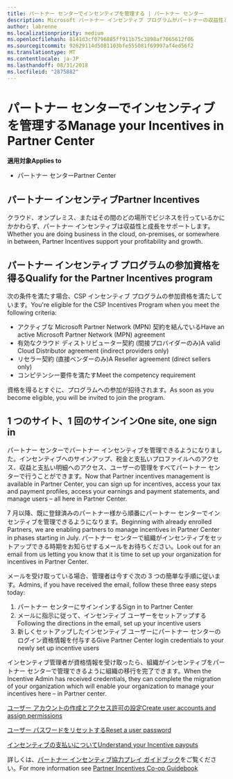 ```yaml
---
title: パートナー センターでインセンティブを管理する | パートナー センター
description: Microsoft パートナー インセンティブ プログラムがパートナーの収益性と成長をサポート
author: labrenne
ms.localizationpriority: medium
ms.openlocfilehash: 8141d3cf0796885ff911b75c3898af7065612f06
ms.sourcegitcommit: 92629114d5081103bfe555081f69997af4ed56f2
ms.translationtype: MT
ms.contentlocale: ja-JP
ms.lasthandoff: 08/31/2018
ms.locfileid: "2875882"
---
```

# <a name="manage-your-incentives-in-partner-center"></a><span data-ttu-id="c6f4e-103">パートナー センターでインセンティブを管理する</span><span class="sxs-lookup"><span data-stu-id="c6f4e-103">Manage your Incentives in Partner Center</span></span> 

**<span data-ttu-id="c6f4e-104">適用対象</span><span class="sxs-lookup"><span data-stu-id="c6f4e-104">Applies to</span></span>**

-  <span data-ttu-id="c6f4e-105">パートナー センター</span><span class="sxs-lookup"><span data-stu-id="c6f4e-105">Partner Center</span></span>

## <a name="partner-incentives"></a><span data-ttu-id="c6f4e-106">パートナー インセンティブ</span><span class="sxs-lookup"><span data-stu-id="c6f4e-106">Partner Incentives</span></span> 

<span data-ttu-id="c6f4e-107">クラウド、オンプレミス、またはその間のどの場所でビジネスを行っているかにかかわらず、パートナー インセンティブは収益性と成長をサポートします。</span><span class="sxs-lookup"><span data-stu-id="c6f4e-107">Whether you are doing business in the cloud, on-premises, or somewhere in between, Partner Incentives support your profitability and growth.</span></span>

## <a name="qualify-for-the-partner-incentives-program"></a><span data-ttu-id="c6f4e-108">パートナー インセンティブ プログラムの参加資格を得る</span><span class="sxs-lookup"><span data-stu-id="c6f4e-108">Qualify for the Partner Incentives program</span></span>

<span data-ttu-id="c6f4e-109">次の条件を満たす場合、CSP インセンティブ プログラムの参加資格を満たしています。</span><span class="sxs-lookup"><span data-stu-id="c6f4e-109">You're eligible for the CSP Incentives Program when you meet the following criteria:</span></span>

-   <span data-ttu-id="c6f4e-110">アクティブな Microsoft Partner Network (MPN) 契約を結んでいる</span><span class="sxs-lookup"><span data-stu-id="c6f4e-110">Have an active Microsoft Partner Network (MPN) agreement</span></span> 
-   <span data-ttu-id="c6f4e-111">有効なクラウド ディストリビューター契約 (間接プロバイダーのみ)</span><span class="sxs-lookup"><span data-stu-id="c6f4e-111">A valid Cloud Distributor agreement (indirect providers only)</span></span>
-   <span data-ttu-id="c6f4e-112">リセラー契約 (直接ベンダーのみ)</span><span class="sxs-lookup"><span data-stu-id="c6f4e-112">A Reseller agreement (direct sellers only)</span></span>
-   <span data-ttu-id="c6f4e-113">コンピテンシー要件を満たす</span><span class="sxs-lookup"><span data-stu-id="c6f4e-113">Meet the competency requirement</span></span>

<span data-ttu-id="c6f4e-114">資格を得るとすぐに、プログラムへの参加が招待されます。</span><span class="sxs-lookup"><span data-stu-id="c6f4e-114">As soon as you become eligible, you will be invited to join the program.</span></span>

## <a name="one-site-one-sign-in"></a><span data-ttu-id="c6f4e-115">1 つのサイト、1 回のサインイン</span><span class="sxs-lookup"><span data-stu-id="c6f4e-115">One site, one sign in</span></span>

<span data-ttu-id="c6f4e-116">パートナー センターでパートナー インセンティブを管理できるようになりました。インセンティブへのサインアップ、税金と支払いプロファイルへのアクセス、収益と支払い明細へのアクセス、ユーザーの管理をすべてパートナー センターで行うことができます。</span><span class="sxs-lookup"><span data-stu-id="c6f4e-116">Now that Partner incentives management is available in Partner Center, you can sign up for incentives, access your tax and payment profiles, access your earnings and payment statements, and manage users – all here in Partner Center.</span></span> 

<span data-ttu-id="c6f4e-117">7 月以降、既に登録済みのパートナー様から順番にパートナー センターでインセンティブを管理できるようになります。</span><span class="sxs-lookup"><span data-stu-id="c6f4e-117">Beginning with already enrolled Partners, we are enabling partners to manage incentives in Partner Center in phases starting in July.</span></span> <span data-ttu-id="c6f4e-118">パートナー センターで組織がインセンティブをセットアップできる時期をお知らせするメールをお待ちください。</span><span class="sxs-lookup"><span data-stu-id="c6f4e-118">Look out for an email from us letting you know that it is time to set up your organization for incentives in Partner Center.</span></span> 

<span data-ttu-id="c6f4e-119">メールを受け取っている場合、管理者は今すぐ次の 3 つの簡単な手順に従います。</span><span class="sxs-lookup"><span data-stu-id="c6f4e-119">Admins, if you have received the email, follow these three easy steps today:</span></span>

1.  <span data-ttu-id="c6f4e-120">パートナー センターにサインインする</span><span class="sxs-lookup"><span data-stu-id="c6f4e-120">Sign in to Partner Center</span></span> 
2.  <span data-ttu-id="c6f4e-121">メールに指示に従って、インセンティブ ユーザーをセットアップする</span><span class="sxs-lookup"><span data-stu-id="c6f4e-121">Following the directions in the email, set up your incentive users</span></span> 
3.  <span data-ttu-id="c6f4e-122">新しくセットアップしたインセンティブ ユーザーにパートナー センターのログイン資格情報を付与する</span><span class="sxs-lookup"><span data-stu-id="c6f4e-122">Give Partner Center login credentials to your newly set up incentive users</span></span>

<span data-ttu-id="c6f4e-123">インセンティブ管理者が資格情報を受け取ったら、組織がインセンティブをパートナー センターで管理できるように組織の移行を完了できます。</span><span class="sxs-lookup"><span data-stu-id="c6f4e-123">When the Incentive Admin has received credentials, they can complete the migration of your organization which will enable your organization to manage your incentives here – in Partner center.</span></span>


[<span data-ttu-id="c6f4e-124">ユーザー アカウントの作成とアクセス許可の設定</span><span class="sxs-lookup"><span data-stu-id="c6f4e-124">Create user accounts and assign permissions</span></span>](create-user-accounts-and-set-permissions.md)

[<span data-ttu-id="c6f4e-125">ユーザー パスワードをリセットする</span><span class="sxs-lookup"><span data-stu-id="c6f4e-125">Reset a user password</span></span>](reset-a-user-password.md)

[<span data-ttu-id="c6f4e-126">インセンティブの支払いについて</span><span class="sxs-lookup"><span data-stu-id="c6f4e-126">Understand your Incentive payouts</span></span>](understand-incentive-payouts.md)

<span data-ttu-id="c6f4e-127">詳しくは、[パートナー インセンティブ協力プレイ ガイドブック](https://assets.microsoft.com/coop-guidebook.pdf)をご覧ください。</span><span class="sxs-lookup"><span data-stu-id="c6f4e-127">For more information see [Partner Incentives Co-op Guidebook](https://assets.microsoft.com/coop-guidebook.pdf)</span></span>
